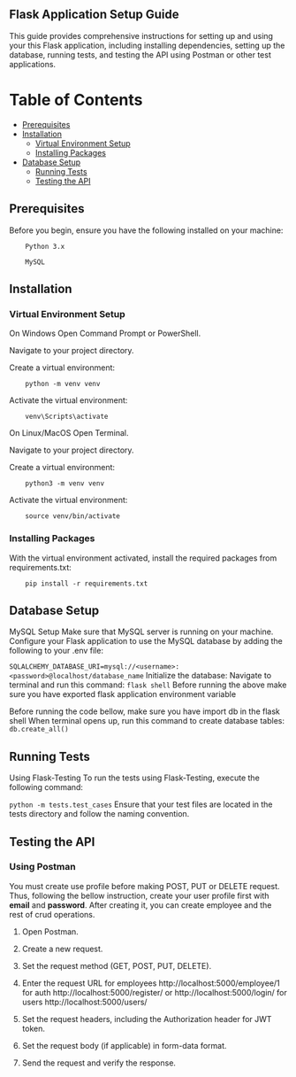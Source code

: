 ## Flask Application Setup Guide

This guide provides comprehensive instructions for setting up and using your this Flask application, including installing dependencies, setting up the database, running tests, and testing the API using Postman or other test applications.

# Table of Contents
- [Prerequisites](#prerequisites)
- [Installation](#installation)
    - [Virtual Environment Setup](#virtual-environment-setup)
    - [Installing Packages](#installing-packages)
- [Database Setup](#database-setup)
    - [Running Tests](#running-tests)
    - [Testing the API](#testing-the-API)


## Prerequisites
Before you begin, ensure you have the following installed on your machine:

```
    Python 3.x

    MySQL
```

## Installation
### Virtual Environment Setup
On Windows
Open Command Prompt or PowerShell.

Navigate to your project directory.

Create a virtual environment:

```
    python -m venv venv
```
Activate the virtual environment:
```
    venv\Scripts\activate
```
On Linux/MacOS
Open Terminal.

Navigate to your project directory.

Create a virtual environment:

```
    python3 -m venv venv
```
Activate the virtual environment:

```
    source venv/bin/activate
```
### Installing Packages
With the virtual environment activated, install the required packages from requirements.txt:

```
    pip install -r requirements.txt
```

## Database Setup
MySQL Setup
Make sure that MySQL server is running on your machine.
Configure your Flask application to use the MySQL database by adding the following to your .env file:

```SQLALCHEMY_DATABASE_URI=mysql://<username>:<password>@localhost/database_name```
Initialize the database:
Navigate to terminal and run this command: ```flask shell```
Before running the above make sure you have exported flask application environment variable

Before running the code bellow, make sure you have import db in the flask shell
When terminal opens up, run this command to create database tables: ```db.create_all()```


## Running Tests
Using Flask-Testing
To run the tests using Flask-Testing, execute the following command:

```python -m tests.test_cases```
Ensure that your test files are located in the tests directory and follow the naming convention.

## Testing the API
### Using Postman
You must create use profile before making POST, PUT or DELETE request. Thus, following the bellow instruction, create your user profile first with **email** and **password**. After creating it, you can create employee and the rest of crud operations.
1. Open Postman.

2. Create a new request.

3. Set the request method (GET, POST, PUT, DELETE).

4. Enter the request URL
    for employees http://localhost:5000/employee/1
    for auth http://localhost:5000/register/ or http://localhost:5000/login/
    for users http://localhost:5000/users/ 

5. Set the request headers, including the Authorization header for JWT token.

6. Set the request body (if applicable) in form-data format.

7. Send the request and verify the response.

